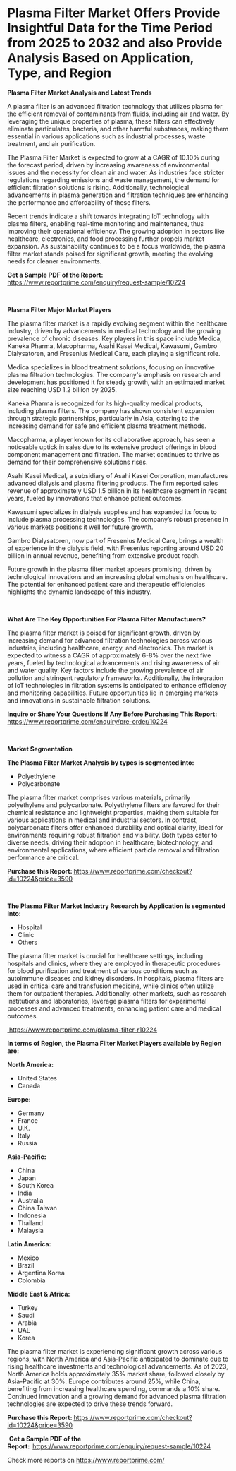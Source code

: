 <p><h1>Plasma Filter Market Offers Provide Insightful Data for the Time Period from 2025 to 2032 and also Provide Analysis Based on Application, Type, and Region</h1></p><p><strong>Plasma Filter Market Analysis and Latest Trends</strong></p>
<p><p>A plasma filter is an advanced filtration technology that utilizes plasma for the efficient removal of contaminants from fluids, including air and water. By leveraging the unique properties of plasma, these filters can effectively eliminate particulates, bacteria, and other harmful substances, making them essential in various applications such as industrial processes, waste treatment, and air purification.</p><p>The Plasma Filter Market is expected to grow at a CAGR of 10.10% during the forecast period, driven by increasing awareness of environmental issues and the necessity for clean air and water. As industries face stricter regulations regarding emissions and waste management, the demand for efficient filtration solutions is rising. Additionally, technological advancements in plasma generation and filtration techniques are enhancing the performance and affordability of these filters. </p><p>Recent trends indicate a shift towards integrating IoT technology with plasma filters, enabling real-time monitoring and maintenance, thus improving their operational efficiency. The growing adoption in sectors like healthcare, electronics, and food processing further propels market expansion. As sustainability continues to be a focus worldwide, the plasma filter market stands poised for significant growth, meeting the evolving needs for cleaner environments.</p></p>
<p><strong>Get a Sample PDF of the Report:&nbsp;</strong> <a href="https://www.reportprime.com/enquiry/request-sample/10224?utm_campaign=2743&utm_medium=2&utm_source=Github&utm_content=ia&utm_term=20032025&utm_id=plasma-filter">https://www.reportprime.com/enquiry/request-sample/10224</a></p>
<p>&nbsp;</p>
<p><strong>Plasma Filter Major Market Players</strong></p>
<p><p>The plasma filter market is a rapidly evolving segment within the healthcare industry, driven by advancements in medical technology and the growing prevalence of chronic diseases. Key players in this space include Medica, Kaneka Pharma, Macopharma, Asahi Kasei Medical, Kawasumi, Gambro Dialysatoren, and Fresenius Medical Care, each playing a significant role.</p><p>Medica specializes in blood treatment solutions, focusing on innovative plasma filtration technologies. The company's emphasis on research and development has positioned it for steady growth, with an estimated market size reaching USD 1.2 billion by 2025.</p><p>Kaneka Pharma is recognized for its high-quality medical products, including plasma filters. The company has shown consistent expansion through strategic partnerships, particularly in Asia, catering to the increasing demand for safe and efficient plasma treatment methods.</p><p>Macopharma, a player known for its collaborative approach, has seen a noticeable uptick in sales due to its extensive product offerings in blood component management and filtration. The market continues to thrive as demand for their comprehensive solutions rises.</p><p>Asahi Kasei Medical, a subsidiary of Asahi Kasei Corporation, manufactures advanced dialysis and plasma filtering products. The firm reported sales revenue of approximately USD 1.5 billion in its healthcare segment in recent years, fueled by innovations that enhance patient outcomes.</p><p>Kawasumi specializes in dialysis supplies and has expanded its focus to include plasma processing technologies. The company’s robust presence in various markets positions it well for future growth.</p><p>Gambro Dialysatoren, now part of Fresenius Medical Care, brings a wealth of experience in the dialysis field, with Fresenius reporting around USD 20 billion in annual revenue, benefiting from extensive product reach.</p><p>Future growth in the plasma filter market appears promising, driven by technological innovations and an increasing global emphasis on healthcare. The potential for enhanced patient care and therapeutic efficiencies highlights the dynamic landscape of this industry.</p></p>
<p>&nbsp;</p>
<p><strong>What Are The Key Opportunities For Plasma Filter Manufacturers?</strong></p>
<p><p>The plasma filter market is poised for significant growth, driven by increasing demand for advanced filtration technologies across various industries, including healthcare, energy, and electronics. The market is expected to witness a CAGR of approximately 6-8% over the next five years, fueled by technological advancements and rising awareness of air and water quality. Key factors include the growing prevalence of air pollution and stringent regulatory frameworks. Additionally, the integration of IoT technologies in filtration systems is anticipated to enhance efficiency and monitoring capabilities. Future opportunities lie in emerging markets and innovations in sustainable filtration solutions.</p></p>
<p><strong>Inquire or Share Your Questions If Any Before Purchasing This Report:</strong> <a href="https://www.reportprime.com/enquiry/pre-order/10224?utm_campaign=2743&utm_medium=2&utm_source=Github&utm_content=ia&utm_term=20032025&utm_id=plasma-filter">https://www.reportprime.com/enquiry/pre-order/10224</a></p>
<p>&nbsp;</p>
<p><strong>Market Segmentation</strong></p>
<p><strong>The Plasma Filter Market Analysis by types is segmented into:</strong></p>
<p><ul><li>Polyethylene</li><li>Polycarbonate</li></ul></p>
<p><p>The plasma filter market comprises various materials, primarily polyethylene and polycarbonate. Polyethylene filters are favored for their chemical resistance and lightweight properties, making them suitable for various applications in medical and industrial sectors. In contrast, polycarbonate filters offer enhanced durability and optical clarity, ideal for environments requiring robust filtration and visibility. Both types cater to diverse needs, driving their adoption in healthcare, biotechnology, and environmental applications, where efficient particle removal and filtration performance are critical.</p></p>
<p><strong>Purchase this Report:&nbsp;</strong><a href="https://www.reportprime.com/checkout?id=10224&price=3590&utm_campaign=2743&utm_medium=2&utm_source=Github&utm_content=ia&utm_term=20032025&utm_id=plasma-filter">https://www.reportprime.com/checkout?id=10224&price=3590</a></p>
<p>&nbsp;</p>
<p><strong>The Plasma Filter Market Industry Research by Application is segmented into:</strong></p>
<p><ul><li>Hospital</li><li>Clinic</li><li>Others</li></ul></p>
<p><p>The plasma filter market is crucial for healthcare settings, including hospitals and clinics, where they are employed in therapeutic procedures for blood purification and treatment of various conditions such as autoimmune diseases and kidney disorders. In hospitals, plasma filters are used in critical care and transfusion medicine, while clinics often utilize them for outpatient therapies. Additionally, other markets, such as research institutions and laboratories, leverage plasma filters for experimental processes and advanced treatments, enhancing patient care and medical outcomes.</p></p>
<p><a href="https://www.reportprime.com/plasma-filter-r10224?utm_campaign=2743&utm_medium=2&utm_source=Github&utm_content=ia&utm_term=20032025&utm_id=plasma-filter">&nbsp;https://www.reportprime.com/plasma-filter-r10224</a></p>
<p><strong>In terms of Region, the Plasma Filter Market Players available by Region are:</strong></p>
<p>
    <p> <strong> North America: </strong>
        <ul>
            <li>United States</li>
            <li>Canada</li>
        </ul>
        </p> 
    <p> <strong> Europe: </strong>
        <ul>
            <li>Germany</li>
            <li>France</li>
            <li>U.K.</li>
            <li>Italy</li>
            <li>Russia</li>
        </ul>
        </p> 
    <p> <strong> Asia-Pacific: </strong>
        <ul>
            <li>China</li>
            <li>Japan</li>
            <li>South Korea</li>
            <li>India</li>
            <li>Australia</li>
            <li>China Taiwan</li>
            <li>Indonesia</li>
            <li>Thailand</li>
            <li>Malaysia</li>
        </ul>
        </p> 
    <p> <strong> Latin America: </strong>
        <ul>
            <li>Mexico</li>
            <li>Brazil</li>
            <li>Argentina Korea</li>
            <li>Colombia</li>
        </ul>
        </p> 
    <p> <strong> Middle East & Africa: </strong>
        <ul>
            <li>Turkey</li>
            <li>Saudi</li>
            <li>Arabia</li>
            <li>UAE</li>
            <li>Korea</li>
        </ul>
    </p>
    </p>
<p><p>The plasma filter market is experiencing significant growth across various regions, with North America and Asia-Pacific anticipated to dominate due to rising healthcare investments and technological advancements. As of 2023, North America holds approximately 35% market share, followed closely by Asia-Pacific at 30%. Europe contributes around 25%, while China, benefiting from increasing healthcare spending, commands a 10% share. Continued innovation and a growing demand for advanced plasma filtration technologies are expected to drive these trends forward.</p></p>
<p><strong>Purchase this Report: </strong><a href="https://www.reportprime.com/checkout?id=10224&price=3590&utm_campaign=2743&utm_medium=2&utm_source=Github&utm_content=ia&utm_term=20032025&utm_id=plasma-filter">https://www.reportprime.com/checkout?id=10224&price=3590</a></p>
<p>&nbsp;<strong>Get a Sample PDF of the Report:&nbsp;&nbsp;</strong><a href="https://www.reportprime.com/enquiry/request-sample/10224?utm_campaign=2743&utm_medium=2&utm_source=Github&utm_content=ia&utm_term=20032025&utm_id=plasma-filter">https://www.reportprime.com/enquiry/request-sample/10224</a></p>
<p><strong></strong></p>
<p>Check more reports on <a href="https://www.reportprime.com/?utm_campaign=2743&utm_medium=2&utm_source=Github&utm_content=ia&utm_term=20032025&utm_id=plasma-filter">https://www.reportprime.com/</a></p>